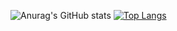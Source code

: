 ![Anurag's GitHub stats](https://github-readme-stats.vercel.app/api?username=leehj24&show_icons=true&theme=radical)
[![Top Langs](https://github-readme-stats.vercel.app/api/top-langs/?username=leehj24&layout=compact&langs_count=8&card_width=320&bg_color=000000&title_color=ffffff&text_color=ffffff)](https://github.com/깃허브아이디/github-readme-stats)


